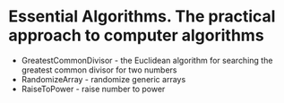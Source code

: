 # Essential Algorithms. The practical approach to computer algorithms

- GreatestCommonDivisor - the Euclidean algorithm for searching the greatest common divisor for two numbers
- RandomizeArray - randomize generic arrays
- RaiseToPower - raise number to power
